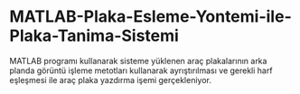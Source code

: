 # MATLAB-Plaka-Esleme-Yontemi-ile-Plaka-Tanima-Sistemi
MATLAB programı kullanarak sisteme yüklenen araç plakalarının arka planda görüntü işleme metotları kullanarak ayrıştırılması ve gerekli harf eşleşmesi ile araç plaka yazdırma işemi gerçekleniyor.
